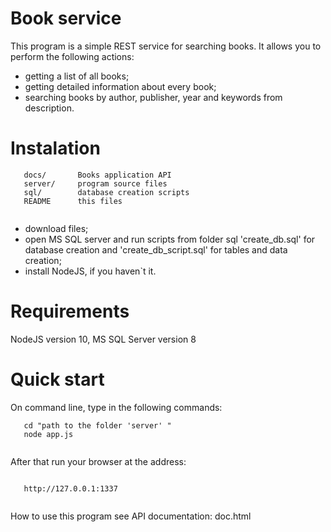 # Book service

This program is a simple REST service for searching books. 
It allows you to perform the following actions:

- getting a list of all books;
- getting detailed information about every book;
- searching books by author, publisher, year and keywords from description.

# Instalation

```
   docs/       Books application API
   server/     program source files
   sql/        database creation scripts
   README      this files
   
```   

- download files;
- open MS SQL server and run scripts from folder sql 'create_db.sql' for database  creation and 'create_db_script.sql' for tables and data creation;
- install NodeJS, if you haven`t it.

# Requirements

NodeJS version 10, MS SQL Server version 8

# Quick start

On command line, type in the following commands:

```
   cd "path to the folder 'server' "
   node app.js
   
```

After that run your browser at the address:

```

   http://127.0.0.1:1337
   
```

How to use this program see API documentation: doc.html  
  